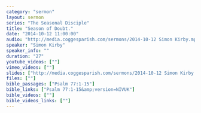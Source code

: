 ```yaml
---
category: "sermon"
layout: sermon
series: "The Seasonal Disciple"
title: "Season of Doubt."
date: "2014-10-12 11:00:00"
audio: "http://media.coggesparish.com/sermons/2014-10-12 Simon Kirby.mp3"
speaker: "Simon Kirby"
speaker_info: ""
duration: "27"
youtube_videos: [""]
vimeo_videos: [""]
slides: ["http://media.coggesparish.com/sermons/2014-10-12 Simon Kirby.pdf"]
files: [""]
bible_passages: ["Psalm 77:1-15"]
bible_links: ["Psalm 77:1-15&amp;version=NIVUK"]
bible_videos: [""]
bible_videos_links: [""]
---
```

